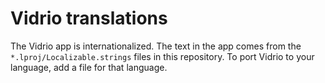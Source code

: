# Vidrio translations

The Vidrio app is internationalized.
The text in the app comes from the `*.lproj/Localizable.strings` files in this repository.
To port Vidrio to your language, add a file for that language.
